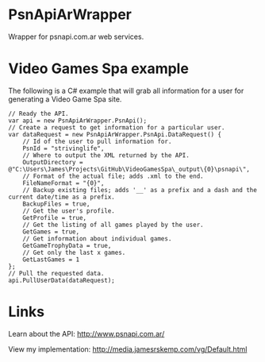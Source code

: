 PsnApiArWrapper
===============

Wrapper for psnapi.com.ar web services.

Video Games Spa example
===

The following is a C# example that will grab all information for a user for generating a Video Game Spa site.

	// Ready the API.
	var api = new PsnApiArWrapper.PsnApi();
	// Create a request to get information for a particular user.
	var dataRequest = new PsnApiArWrapper.PsnApi.DataRequest() {
		// Id of the user to pull information for.
		PsnId = "strivinglife",
		// Where to output the XML returned by the API.
		OutputDirectory = @"C:\Users\James\Projects\GitHub\VideoGamesSpa\_output\{0}\psnapi\",
		// Format of the actual file; adds .xml to the end.
		FileNameFormat = "{0}",
		// Backup existing files; adds '__' as a prefix and a dash and the current date/time as a prefix.
		BackupFiles = true,
		// Get the user's profile.
		GetProfile = true,
		// Get the listing of all games played by the user.
		GetGames = true,
		// Get information about individual games.
		GetGameTrophyData = true,
		// Get only the last x games.
		GetLastGames = 1
	};
	// Pull the requested data.
	api.PullUserData(dataRequest);


Links
====

Learn about the API: http://www.psnapi.com.ar/

View my implementation: http://media.jamesrskemp.com/vg/Default.html
